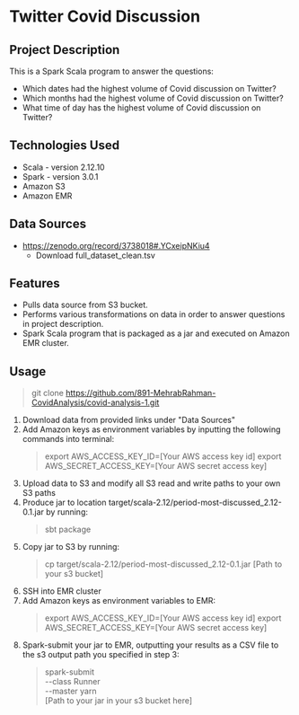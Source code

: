 # Twitter Covid Discussion

## Project Description

This is a Spark Scala program to answer the questions:

* Which dates had the highest volume of Covid discussion on Twitter?
* Which months had the highest volume of Covid discussion on Twitter?
* What time of day has the highest volume of Covid discussion on Twitter?

## Technologies Used

* Scala - version 2.12.10
* Spark - version 3.0.1
* Amazon S3
* Amazon EMR

## Data Sources

* https://zenodo.org/record/3738018#.YCxeipNKiu4
    * Download full_dataset_clean.tsv

## Features

* Pulls data source from S3 bucket.
* Performs various transformations on data in order to answer questions in project description.
* Spark Scala program that is packaged as a jar and executed on Amazon EMR cluster.

## Usage

> git clone https://github.com/891-MehrabRahman-CovidAnalysis/covid-analysis-1.git

1. Download data from provided links under "Data Sources"
2. Add Amazon keys as environment variables by inputting the following commands into terminal:
   > export AWS_ACCESS_KEY_ID=[Your AWS access key id]
   > export AWS_SECRET_ACCESS_KEY=[Your AWS secret access key]
3. Upload data to S3 and modify all S3 read and write paths to your own S3 paths
4. Produce jar to location target/scala-2.12/period-most-discussed_2.12-0.1.jar by running:
    > sbt package
5. Copy jar to S3 by running:
    > cp target/scala-2.12/period-most-discussed_2.12-0.1.jar [Path to your s3 bucket]
6. SSH into EMR cluster
7. Add Amazon keys as environment variables to EMR:
    >export AWS_ACCESS_KEY_ID=[Your AWS access key id]
    >export AWS_SECRET_ACCESS_KEY=[Your AWS secret access key]
8. Spark-submit your jar to EMR, outputting your results as a CSV file to the s3 output path you specified in step 3:
    >spark-submit \
    --class Runner \
    --master yarn \
   [Path to your jar in your s3 bucket here]